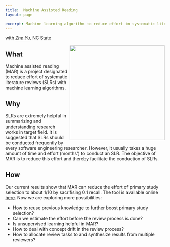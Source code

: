 ```yaml
---
title:  Machine Assisted Reading
layout: page

excerpt: Machine learning algorithm to reduce effort in systematic literature reviews
---
```


with _[Zhe Yu](http://ai4se.net/people/2014/05/19/Zhe-Yu/),_ NC State
     
<img align=right width=300
 src="https://github.com/ai-se/ai-se.github.io/blob/master/img/Mar.png?raw=yes"/>     
## What
Machine assisted reading (MAR) is a project designated to reduce effort of systematic literature reviews (SLRs) with machine learning algorithms.

## Why
SLRs are extremely helpful in summarizing and understanding research works in target field. It is suggested that SLRs should be conducted frequently by every software engineering researcher. However, it usually takes a huge amount of time and effort (months') to conduct an SLR. The objective of MAR is to reduce this effort and thereby facilitate the conduction of SLRs.

## How

Our current results show that MAR can reduce the effort of primary study selection to about 1/10 by sacrifising 0.1 recall. The tool is available online [here](https://github.com/ai-se/MAR). Now we are exploring more possibilities:

- How to reuse previous knowledge to further boost primary study selection? 
- Can we estimate the effort before the review process is done? 
- Is unsupervised learning helpful in MAR? 
- How to deal with concept drift in the review process? 
- How to allocate review tasks to and synthesize results from multiple reviewers?
